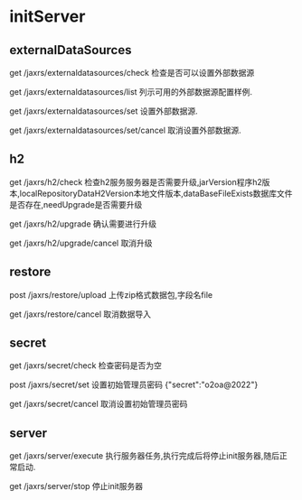 
# initServer

## externalDataSources

get /jaxrs/externaldatasources/check
检查是否可以设置外部数据源

get /jaxrs/externaldatasources/list
列示可用的外部数据源配置样例.

get /jaxrs/externaldatasources/set
设置外部数据源.

get /jaxrs/externaldatasources/set/cancel
取消设置外部数据源.

## h2

get /jaxrs/h2/check
检查h2服务服务器是否需要升级,jarVersion程序h2版本,localRepositoryDataH2Version本地文件版本,dataBaseFileExists数据库文件是否存在,needUpgrade是否需要升级

get /jaxrs/h2/upgrade
确认需要进行升级

get /jaxrs/h2/upgrade/cancel
取消升级

## restore

post /jaxrs/restore/upload
上传zip格式数据包,字段名file

get /jaxrs/restore/cancel
取消数据导入

## secret

get /jaxrs/secret/check
检查密码是否为空

post /jaxrs/secret/set
设置初始管理员密码 {"secret":"o2oa@2022"}

get /jaxrs/secret/cancel
取消设置初始管理员密码

## server

get /jaxrs/server/execute
执行服务器任务,执行完成后将停止init服务器,随后正常启动.

get /jaxrs/server/stop
停止init服务器
